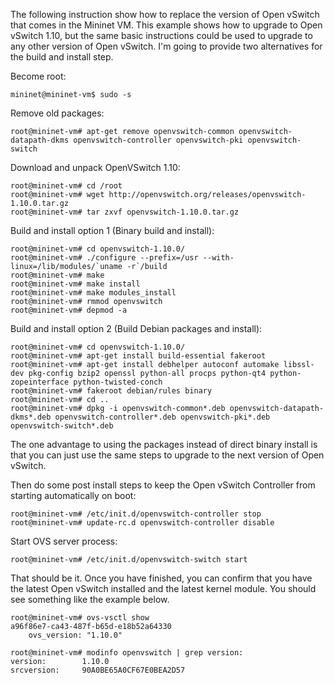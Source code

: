 The following instruction show how to replace the version of Open vSwitch that comes in the Mininet VM.  This example shows how to upgrade to Open vSwitch 1.10, but the same basic instructions could be used to upgrade to any other version of Open vSwitch.  I'm going to provide two alternatives for the build and install step.

Become root:

    mininet@mininet-vm$ sudo -s

Remove old packages:

    root@mininet-vm# apt-get remove openvswitch-common openvswitch-datapath-dkms openvswitch-controller openvswitch-pki openvswitch-switch

Download and unpack OpenVSwitch 1.10:

    root@mininet-vm# cd /root
    root@mininet-vm# wget http://openvswitch.org/releases/openvswitch-1.10.0.tar.gz
    root@mininet-vm# tar zxvf openvswitch-1.10.0.tar.gz

Build and install option 1 (Binary build and install):

    root@mininet-vm# cd openvswitch-1.10.0/
    root@mininet-vm# ./configure --prefix=/usr --with-linux=/lib/modules/`uname -r`/build
    root@mininet-vm# make
    root@mininet-vm# make install
    root@mininet-vm# make modules_install
    root@mininet-vm# rmmod openvswitch
    root@mininet-vm# depmod -a

Build and install option 2 (Build Debian packages and install):

    root@mininet-vm# cd openvswitch-1.10.0/
    root@mininet-vm# apt-get install build-essential fakeroot
    root@mininet-vm# apt-get install debhelper autoconf automake libssl-dev pkg-config bzip2 openssl python-all procps python-qt4 python-zopeinterface python-twisted-conch
    root@mininet-vm# fakeroot debian/rules binary
    root@mininet-vm# cd ..
    root@mininet-vm# dpkg -i openvswitch-common*.deb openvswitch-datapath-dkms*.deb openvswitch-controller*.deb openvswitch-pki*.deb openvswitch-switch*.deb

The one advantage to using the packages instead of direct binary install is that you can just use the same steps to upgrade to the next version of Open vSwitch.

Then do some post install steps to keep the Open vSwitch Controller from starting automatically on boot:

    root@mininet-vm# /etc/init.d/openvswitch-controller stop
    root@mininet-vm# update-rc.d openvswitch-controller disable

Start OVS server process:

    root@mininet-vm# /etc/init.d/openvswitch-switch start

That should be it.  Once you have finished, you can confirm that you have the latest Open vSwitch installed and the latest kernel module.  You should see something like the example below.

    root@mininet-vm# ovs-vsctl show
    a96f86e7-ca43-487f-b65d-e18b52a64330
        ovs_version: "1.10.0"

    root@mininet-vm# modinfo openvswitch | grep version:
    version:        1.10.0
    srcversion:     90A0BE65A0CF67E0BEA2D57
